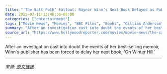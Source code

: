 ```yaml
---
title: "‘The Salt Path’ Fallout: Raynor Winn’s Next Book Delayed as Publisher Supports “Distressed” Author"
date: 2025-07-11T13:46:36+08:00
categories: ["entertainment"]
tags: ["Movie News", "Movies", "BBC Films", "Books", "Gillian Anderson", "international", "Jason Isaacs", "united kingdom"]
summary: "After an investigation cast into doubt the events of her best-selling memoir, Winn's publisher has been forced to delay her next book, 'On Winter Hill.'"
source_url: "https://www.hollywoodreporter.com/movies/movie-news/the-salt-path-raynor-winn-next-book-delayed-on-winter-hill-1236311985/"
---
```


After an investigation cast into doubt the events of her best-selling memoir, Winn's publisher has been forced to delay her next book, 'On Winter Hill.'

---

*来源: [原文链接](https://www.hollywoodreporter.com/movies/movie-news/the-salt-path-raynor-winn-next-book-delayed-on-winter-hill-1236311985/)*
